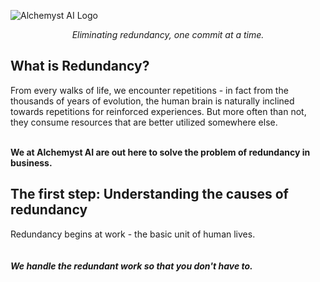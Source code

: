 ![Alchemyst AI Logo](https://github.com/Alchemyst-ai/.github/assets/76481787/1021e230-3cd5-468f-9732-a539b1df2422)

<div align="center"><i>Eliminating redundancy, one commit at a time.</i></div>

## What is Redundancy?
From every walks of life, we encounter repetitions - in fact from the thousands of years of evolution, the human brain is naturally inclined towards repetitions for reinforced experiences. But more often than not, they consume resources that are better utilized somewhere else.
<br><br>

**We at Alchemyst AI are out here to solve the problem of redundancy in business.**

## The first step: Understanding the causes of redundancy

Redundancy begins at work - the basic unit of human lives.
<br><br><br>
_**We handle the redundant work so that you don't have to.**_
